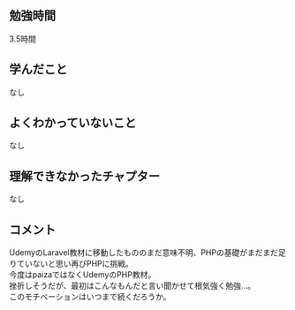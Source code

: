 ## 勉強時間
3.5時間
<!--
13:15時開始
15:00時から15:30時休憩
17:15時終了
-->



## 学んだこと
なし
<!-- 複数ある場合は***で区切る -->



## よくわかっていないこと
なし
<!-- 複数ある場合は***で区切る -->



## 理解できなかったチャプター
なし



## コメント
UdemyのLaravel教材に移動したもののまだ意味不明、PHPの基礎がまだまだ足りていないと思い再びPHPに挑戦。
<br>今度はpaizaではなくUdemyのPHP教材。
<br>挫折しそうだが、最初はこんなもんだと言い聞かせて根気強く勉強…。
<br>このモチベーションはいつまで続くだろうか。
